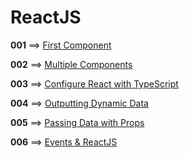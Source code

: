 # ReactJS

**001** ==> [First Component](https://github.com/mhdr/ReactJSSamples/tree/master/001)

**002** ==> [Multiple Components](https://github.com/mhdr/ReactJSSamples/tree/master/002)

**003** ==> [Configure React with TypeScript](https://github.com/mhdr/ReactJSSamples/tree/master/003)

**004** ==> [Outputting Dynamic Data](https://github.com/mhdr/ReactJSSamples/tree/master/004)

**005** ==> [Passing Data with Props](https://github.com/mhdr/ReactJSSamples/tree/master/005)

**006** ==> [Events & ReactJS](https://github.com/mhdr/ReactJSSamples/tree/master/006)